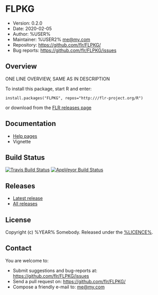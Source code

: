 # FLPKG
- Version: 0.2.0
- Date: 2020-02-05
- Author: %USER%
- Maintainer: %USER2% <me@my.com>
- Repository: <https://github.com/flr/FLPKG/>
- Bug reports: <https://github.com/flr/FLPKG/issues>

## Overview
ONE LINE OVERVIEW, SAME AS IN DESCRIPTION

To install this package, start R and enter:

	install.packages("FLPKG", repos="http:///flr-project.org/R")

or download from the [FLR releases page](https://github.com/flr/R/releases)

## Documentation
- [Help pages](http://flr-project.org/FLPKG)
- Vignette

## Build Status
[![Travis Build Status](https://travis-ci.org/flr/FLPKG.svg?branch=master)](https://travis-ci.org/flr/FLPKG)
[![AppVeyor Build Status](https://ci.appveyor.com/api/projects/status/github/flr/FLPKG?branch=master&svg=true)](https://ci.appveyor.com/project/flr/FLPKG)

## Releases
- [Latest release](https://github.com/flr/R/releases/latest)
- [All releases](https://github.com/flr/R/releases/)

## License
Copyright (c) %YEAR% Somebody. Released under the [%LICENCE%](%LICENCEURL%).

## Contact
You are welcome to:

- Submit suggestions and bug-reports at: <https://github.com/flr/FLPKG/issues>
- Send a pull request on: <https://github.com/flr/FLPKG/>
- Compose a friendly e-mail to: <me@my.com>
